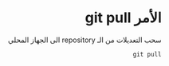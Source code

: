 <div dir="rtl">

# الأمر git pull

سحب التعديلات من الـ repository الى الجهاز المحلي 

    git pull 


 </div>
